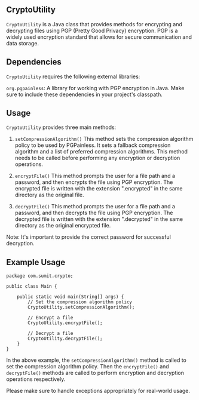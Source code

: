 ## CryptoUtility
`CryptoUtility` is a Java class that provides methods for encrypting and decrypting files using PGP (Pretty Good Privacy) encryption. PGP is a widely used encryption standard that allows for secure communication and data storage.

## Dependencies
`CryptoUtility` requires the following external libraries:

`org.pgpainless`: A library for working with PGP encryption in Java.
Make sure to include these dependencies in your project's classpath.

## Usage
`CryptoUtility` provides three main methods:

1. `setCompressionAlgorithm()`
This method sets the compression algorithm policy to be used by PGPainless. It sets a fallback compression algorithm and a list of preferred compression algorithms. This method needs to be called before performing any encryption or decryption operations.

2. `encryptFile()`
This method prompts the user for a file path and a password, and then encrypts the file using PGP encryption. The encrypted file is written with the extension ".encrypted" in the same directory as the original file.

3. `decryptFile()`
This method prompts the user for a file path and a password, and then decrypts the file using PGP encryption. The decrypted file is written with the extension ".decrypted" in the same directory as the original encrypted file.

Note: It's important to provide the correct password for successful decryption.

## Example Usage

```
package com.sumit.crypto;

public class Main {

    public static void main(String[] args) {
        // Set the compression algorithm policy
        CryptoUtility.setCompressionAlgorithm();

        // Encrypt a file
        CryptoUtility.encryptFile();

        // Decrypt a file
        CryptoUtility.decryptFile();
    }
}

```

In the above example, the `setCompressionAlgorithm()` method is called to set the compression algorithm policy. Then the `encryptFile()` and `decryptFile()` methods are called to perform encryption and decryption operations respectively.

Please make sure to handle exceptions appropriately for real-world usage.
